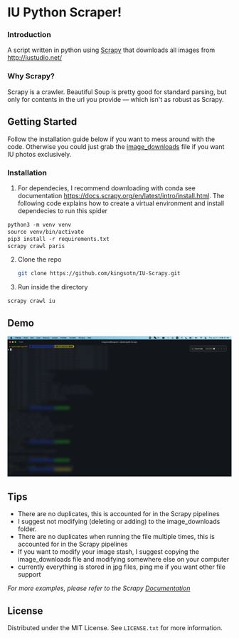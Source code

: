 <!-- GETTING STARTED -->
# IU Python Scraper!

### Introduction
A script written in python using <a href="https://github.com/scrapy/scrapy">Scrapy</a> that downloads all images from http://iustudio.net/

### Why Scrapy?

Scrapy is a crawler. Beautiful Soup is pretty good for standard parsing, but only for contents in the url you provide — which isn't as robust as Scrapy.

## Getting Started

Follow the installation guide below if you want to mess around with the code. Otherwise you could just grab the <a href="https://github.com/kingsotn/IU-Scrapy/tree/master/iu_scrape/image_downloads">image_downloads</a> file if you want IU photos exclusively.

### Installation

1. For dependecies, I recommend downloading with conda see documentation https://docs.scrapy.org/en/latest/intro/install.html. The following code explains how to create a virtual environment and install dependecies to run this spider
```
python3 -m venv venv
source venv/bin/activate
pip3 install -r requirements.txt
scrapy crawl paris
```

2. Clone the repo
   ```sh
   git clone https://github.com/kingsotn/IU-Scrapy.git
   ```
3. Run inside the directory
```sh
scrapy crawl iu
```


## Demo
![](iu-scrape-demo.gif)


<!-- USAGE EXAMPLES -->
## Tips
- There are no duplicates, this is accounted for in the Scrapy pipelines
- I suggest not modifying (deleting or adding) to the image_downloads folder.
- There are no duplicates when running the file multiple times, this is accounted for in the Scrapy pipelines
- If you want to modify your image stash, I suggest copying the image_downloads file and modifying somewhere else on your computer
- currently everything is stored in jpg files, ping me if you want other file support

_For more examples, please refer to the Scrapy [Documentation](https://docs.scrapy.org/en/latest/)_

<!-- LICENSE -->
## License

Distributed under the MIT License. See `LICENSE.txt` for more information.
